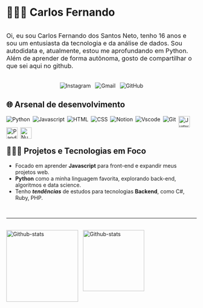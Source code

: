 # 👨🏻‍💻  Carlos Fernando

<div style="display: flex; justify-content: center; align-items: center;">
    <p style="font-size: 16.5px; margin-right: 12px;">
        Oi, eu sou Carlos Fernando dos Santos Neto, tenho 16 anos e sou um entusiasta da tecnologia e da análise de dados. Sou autodidata e, atualmente, estou me aprofundando em Python. Além de aprender de forma autônoma, gosto de compartilhar o que sei aqui no github.
    </p>
</div>
<br>

<div style="text-align: center; text-decoration: none;">
    <a href="https://www.instagram.com/carlosfdsn" style="text-decoration: none; margin: 0 4px;">
        <img src="https://img.shields.io/badge/Instagram-E4405F?style=for-the-badge&logo=instagram&logoColor=white" alt="Instagram">
    </a>
    <a href="mailto:carlosfdsn2008@gmail.com" style="text-decoration: none; margin: 0 4px;">
        <img src="https://img.shields.io/badge/Gmail-D14836?style=for-the-badge&logo=gmail&logoColor=white" alt="Gmail">
    </a>
    <a href="https://github.com/CarlosFCode" style="text-decoration: none; margin: 0 4px;">
        <img src="https://img.shields.io/badge/GitHub-100000?style=for-the-badge&logo=github&logoColor=white" alt="GitHub">
    </a>
</div>




## 🌐 Arsenal de desenvolvimento

<div style="display: inline_block">
    <img 
        align="left" 
        alt="Python" 
        title="Python"
        style="padding-right: 4px;" align="center" alt="Python" 
        src="https://img.shields.io/badge/Python-3776AB?style=for-the-badge&logo=python&logoColor=white" />
    <img 
        align="left" 
        alt="Javascript" 
        title="Javascript" 
        style="padding-right: 4px;" align="center" alt="Javscript" 
        src="https://img.shields.io/badge/JavaScript-F7DF1E?style=for-the-badge&logo=javascript&logoColor=black" />
    <img 
        align="left" 
        alt="HTML" 
        title="HTML" 
        style="padding-right: 4px;" align="center" alt="html5" 
        src="https://img.shields.io/badge/HTML5-E34F26?style=for-the-badge&logo=html5&logoColor=white" />
    <img 
        align="left" 
        alt="CSS" 
        title="CSS" 
        style="padding-right: 4px;" align="center" alt="CSS" 
        src="https://img.shields.io/badge/CSS3-1572B6?style=for-the-badge&logo=css3&logoColor=white" />
    <img 
        align="left" 
        alt="Notion" 
        title="Notion"
        style="padding-right: 4px;" align="center" alt="Notion" 
        src="https://img.shields.io/badge/Notion-000000?style=for-the-badge&logo=notion&logoColor=white" />
    <img 
        align="left" 
        alt="Vscode" 
        title="Vscode" 
        style="padding-right: 4px;" align="center" alt="Vscode" 
        src="https://img.shields.io/badge/Visual_Studio-5C2D91?style=for-the-badge&logo=visual%20studio&logoColor=white" />
    <img 
        align="left" 
        alt="Git" 
        title="Git" 
        style="padding-right: 4px;" align="center" alt="Git" 
        src="https://img.shields.io/badge/GIT-E44C30?style=for-the-badge&logo=git&logoColor=white" />
    <img 
        align="left" 
        alt="Jupyter" 
        title="Jupyter"
        width="30px" 
        style="padding-right: 4px;" align="center" alt="Jupyter" 
        src="https://cdn.jsdelivr.net/gh/devicons/devicon@latest/icons/jupyter/jupyter-original.svg" />
    <img 
        align="left" 
        alt="Pandas" 
        title="Pandas"
        width="30px" 
        style="padding-right: 4px;" align="center" alt="Pandas" 
        src="https://cdn.jsdelivr.net/gh/devicons/devicon@latest/icons/pandas/pandas-original.svg" />
    <img 
        align="left" 
        alt="Numpy" 
        title="Numpy"
        width="30px" 
        style="padding-right: 4px;" align="center" alt="Numpy" 
        src="https://cdn.jsdelivr.net/gh/devicons/devicon@latest/icons/numpy/numpy-original.svg" />

</div>
<br/>
<br/>
<br/>

## 🧑🏻‍💻 Projetos e Tecnologias em Foco

- Focado em aprender **Javascript** para front-end e expandir meus projetos web.
- **Python** como a minha linguagem favorita, explorando back-end, algoritmos e data science.
- Tenho ***tendências*** de estudos para tecnologias **Backend**, como C#, Ruby, PHP.
<br>

---

<br>
<img 
    align="left" 
    alt="Github-stats" 
    height="190" 
    style="padding-right: 10px; " 
    src="https://github-readme-stats.vercel.app/api?username=CarlosFCode&show_icons=true&theme=tokyonight&include_all_commits=true&locale=pt-br" />
<img 
    align="left" 
    alt="Github-stats" 
    height="162" 
    style="padding-right: 10px; " 
    src="https://github-readme-stats.vercel.app/api/top-langs/?username=CarlosFCode&theme=tokyonight&layout=compact" />
